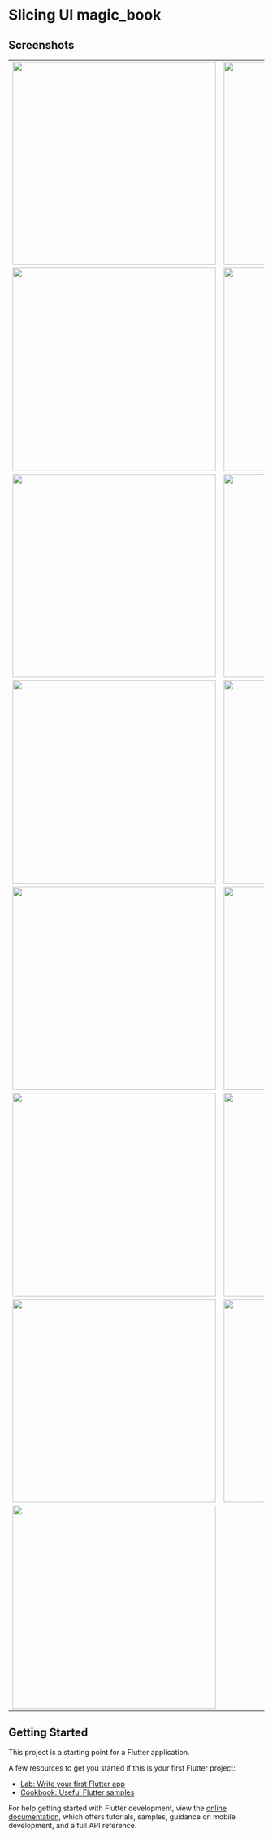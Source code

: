 # Slicing UI magic_book

## Screenshots

<table width="100%">
  <tr>
    <td align="center" width="50%"><img src="assets/readme/1.splash.png" width="400"/></td>
    <td align="center" width="50%"><img src="assets/readme/2.login.png" width="400"/></td>
  </tr>
  <tr>
    <td align="center" width="50%"><img src="assets/readme/3.signUp.png" width="400"/></td>
    <td align="center" width="50%"><img src="assets/readme/4.forgotPassword.png" width="400"/></td>
  </tr>
  <tr>
    <td align="center" width="50%"><img src="assets/readme/5.dashboard.png" width="400"/></td>
    <td align="center" width="50%"><img src="assets/readme/6.flashSale.png" width="400"/></td>
  </tr>
  <tr>
    <td align="center" width="50%"><img src="assets/readme/7.detilProduct.png" width="400"/></td>
    <td align="center" width="50%"><img src="assets/readme/8.cart.png" width="400"/></td>
  </tr>
  <tr>
    <td align="center" width="50%"><img src="assets/readme/9cart2.png" width="400"/></td>
    <td align="center" width="50%"><img src="assets/readme/10.Checkout.png" width="400"/></td>
  </tr>
  <tr>
    <td align="center" width="50%"><img src="assets/readme/11.orderList.png" width="400"/></td>
    <td align="center" width="50%"><img src="assets/readme/12.checoutDetail.png" width="400"/></td>
  </tr>
  <tr>
    <td align="center" width="50%"><img src="assets/readme/13.profile.png" width="400"/></td>
    <td align="center" width="50%"><img src="assets/readme/14.editProfile.png" width="400"/></td>
  </tr>
  <tr>
    <td align="center" width="50%"><img src="assets/readme/15.changePassword.png" width="400"/></td>
    <td align="center" width="50%"></td>
  </tr>
</table>

## Getting Started

This project is a starting point for a Flutter application.

A few resources to get you started if this is your first Flutter project:

- [Lab: Write your first Flutter app](https://docs.flutter.dev/get-started/codelab)
- [Cookbook: Useful Flutter samples](https://docs.flutter.dev/cookbook)

For help getting started with Flutter development, view the
[online documentation](https://docs.flutter.dev/), which offers tutorials,
samples, guidance on mobile development, and a full API reference.
